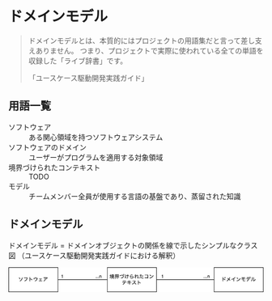 # ドメインモデル

> ドメインモデルとは、本質的にはプロジェクトの用語集だと言って差し支えありません。
> つまり、プロジェクトで実際に使われている全ての単語を収録した「ライブ辞書」です。
>
> 「ユースケース駆動開発実践ガイド」

## 用語一覧

<dl>
<dt>ソフトウェア</dt>
<dd>ある関心領域を持つソフトウェアシステム</dd>
<dt>ソフトウェアのドメイン</dt>
<dd>ユーザーがプログラムを適用する対象領域</dd>
<dt>境界づけられたコンテキスト</dt>
<dd>TODO</dd>
<dt>モデル</dt>
<dd>チームメンバー全員が使用する言語の基盤であり、蒸留された知識</dd>
</dl>


## ドメインモデル

ドメインモデル = ドメインオブジェクトの関係を線で示したシンプルなクラス図
（ユースケース駆動開発実践ガイドにおける解釈）

![ドメインモデル](domainmodel.png)